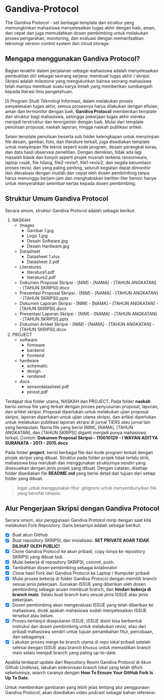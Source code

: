 # Gandiva-Protocol
The Gandiva Protocol - set berbagai template dan struktur yang memungkinkan mahasiswa menyelesaikan tugas akhir dengan baik, aman, dan cepat dan juga memudahkan dosen pembimbing untuk melakukan proses pengarahan, monitoring, dan evaluasi dengan memanfaatkan teknologi version control system dan cloud storage.

## Mengapa menggunakan Gandiva Protocol?
Bagian terakhir dalam perjalanan sebagai mahasiswa adalah menyelesaikan pembuktian diri sebagai seorang sarjana: membuat tugas akhir / skripsi. Skripsi adalah milestone yang mengukuhkan bahwa seorang mahasiswa telah mampu membuat suatu karya ilmiah yang memberikan sumbangsih kepada literasi ilmu pengetahuan. 

Di Program Studi Teknologi Informasi, dalam melakukan proses penyelesaian tugas akhir, semua prosesnya harus dilakukan dengan efisien, aman dan termonitor dengan baik. **Gandiva Protocol** memberikan template dan struktur bagi mahasiswa, sehingga pekerjaan tugas akhir mereka menjadi terstruktur dan terorganisir dengan baik. Mulai dari template penulisan proposal, naskah laporan, hingga naskah publikasi artikel. 

Selain template penulisan beserta sub folder kelengkapan untuk menyimpan file desain, gambar, foto, dan literature terkait, juga disediakan template untuk menyimpan file teknis seperti kode program, desain perangkat keras, dan data hasil observasi penelitian. Dengan demikian, tidak ada lagi masalah klasik dan konyol seperti projek musnah terkena ransomware, laptop rusak, file hilang, file2-revisi1, file1-revisi2, dan segala kerumitasn proses revisi, dan yang paling penting, seluruh kegiatan dapat dimonitor dan dievaluasi dengan mudah dan cepat oleh dosen pembimbing tanpa harus menunggu berjam-jam dan menghabiskan berliter-liter bensin hanya untuk menyerahkan selembar kertas kepada dosen pembimbing.

## Struktur Umum Gandiva Protocol

Secara umum, struktur Gandiva Protocol adalah sebagai berikut:

1.   NASKAH
     - Images
          - Gambar 1.jpg
          - Logo 1.jpg
          - Desain Software.jpg
          - Desain Hardware.jpg
     - Datasheet
          - Datasheet 1.xlsx
          - Datasheet 2.pdf
     - Literatures
          - literature1.pdf
          - literature2.pdf
     - Dokumen Proposal Skripsi - \[NIM\] - \[NAMA\] - \[TAHUN ANGKATAN\] - \[TAHUN SKRIPSI\].docx
     - Presentasi Proposal Skripsi  - \[NIM\] - \[NAMA\] - \[TAHUN ANGKATAN\] - \[TAHUN SKRIPSI\].pptx
     - Dokumen Laporan Skripsi - \[NIM\] - \[NAMA\] - \[TAHUN ANGKATAN\] - \[TAHUN SKRIPSI\].docx
     - Presentasi Laporan Skripsi  - \[NIM\] - \[NAMA\] - \[TAHUN ANGKATAN\] - \[TAHUN SKRIPSI\].pptx
     - Dokumen Artikel Skripsi - \[NIM\] - \[NAMA\] - \[TAHUN ANGKATAN\] - \[TAHUN SKRIPSI\].docx
2.   PROJECT
     - software
          - firmware
          - backend
          - frontend
     - hardware
          - schematic
          - design
          - rendered
     - docs
          - sensordatasheet.pdf
          - pinout.pdf

Terdapat dua folder utama, NASKAH dan PROJECT. Pada folder **naskah** berisi semua file yang terkait dengan proses penyusunan proposal, laporan, dan artikel skripsi. Proposal diperlukan untuk melakukan ujian proposal skripsi, laporan diperlukan untuk ujian utama skripsi, dan artikel diperlukan untuk melakukan publikasi laporan skripsi di jurnal TIERS atau jurnal lain yang bereputasi. Nama file yang berisi \[NIM\], \[NAMA\], \[TAHUN ANGKATAN\], dan \[TAHUN SKRIPSI\] diganti menjadi punya mahasiswa terkait. Contoh: **Dokumen Proposal Skripsi - 110010129 - I WAYAN ADITYA SURANATA - 2011 - 2015.docx**

Pada folder **project**, berisi berbagai file dan kode program terkait dengan projek skripsi yang dibuat. Struktur pada folder projek tidak terlalu strik, mahasiswa bisa merubah dan menggunakan strukturnya sendiri yang disesuaikan dengan jenis projek yang dibuat. Dengan catatan, disetiap folder disediakan file **README.md** yang berisi detail dan tujuan dari setiap folder yang dibuat.

> Ingat untuk menggunakan fitur .gitignore untuk menyembunyikan file yang bersifat rahasia.

## Alur Pengerjaan Skripsi dengan Gandiva Protocol
Secara umum, alur penggunaan Gandiva Protokol mirip dengan saat kita melakukan Fork Repository. Garis besarnya adalah sebagai berikut:

- [X] Buat akun GitHub
- [X] Buat repository SKRIPSI, dan inisialisasi. **SET PRIVATE AGAR TIDAK DILIHAT OLEH PUBLIC!**
- [X] Clone Gandiva Protocol ke akun pribadi, copy isinya ke repository SKRIPSI yang dibuat tadi.
- [X] Mulai bekerja di repository SKRIPSI, commit, push.
- [X] Tambahkan dosen pembimbing sebagai kolaborator
- [X] Clone hasil Fork dari Gandiva Protocol ke Laptop / Komputer pribadi
- [X] Mulai proses bekerja di folder Gandiva Protocol dengan memilih branch sesuai jenis pekerjaan. Gunakan ISSUE yang diberikan oleh dosen pembimbing sebagai acuan membuat branch, dan **hindari bekerja di branch main**. Selalu buat branch baru sesuai jenis ISSUE atau jenis pekerjaan.
- [X] Dosen pembimbing akan mengevaluasi ISSUE yang telah diberikan ke mahasiswa, dicek apakah mahasiswa sudah menyelesaikan ISSUE tersebut atau belum.
- [X] Proses berlanjut diseputaran ISSUE, ISSUE disini bisa berbentuk instruksi dari dosen pembimbing untuk melakukan revisi, atau dari pribadi mahasiswa sendiri untuk tujuan penambahan fitur, percobaan, dan sebagainya.
- [X] Lakukan proses merge ke branch utama di repo lokal pribadi setelah selesai dengan ISSUE atau branch khusus untuk memastikan branch main selalu menjadi branch yang paling up-to-date.

Apabila terdapat update dari Repository Resmi Gandiva Protocol di Akun Github Undiknas, lakukan sinkronisasi branch lokal yang telah difork sebelumnya, search caranya dengan **How To Ensure Your GitHub Fork Is Up To Date**.

Untuk memberikan gambaran yang lebih jelas tentang alur penggunaan Gandiva Protocol, akan disediakan video podcast sebagai bahan referensi.
